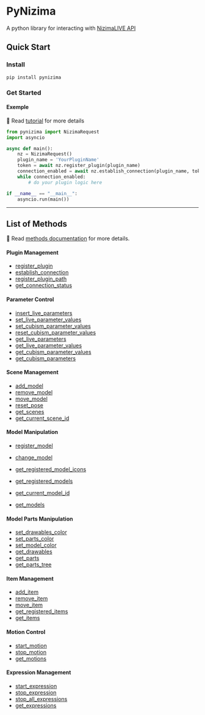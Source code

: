 # PyNizima

A python library for interacting with [NizimaLIVE API](https://github.com/Live2D/nizimaLIVEPluginAPI/tree/develop)

## Quick Start
### Install

```shell
pip install pynizima
```

### Get Started

#### Exemple
📖 Read [tutorial](doc/tutorial.md) for more details
```python
from pynizima import NizimaRequest
import asyncio

async def main():
    nz = NizimaRequest()
    plugin_name = 'YourPluginName'
    token = await nz.register_plugin(plugin_name)
    connection_enabled = await nz.establish_connection(plugin_name, token)
    while connection_enabled:
        # do your plugin logic here

if __name__ == "__main__":
    asyncio.run(main())
```

_______

## List of Methods

📖 Read [methods documentation](doc/NizimaRequest.md) for more details. 

#### **Plugin Management**
- [register_plugin](doc/NizimaRequest.md#register_plugin)
- [establish_connection](doc/NizimaRequest.md#establish_connection)
- [register_plugin_path](doc/NizimaRequest.md#register_plugin_path)
- [get_connection_status](doc/NizimaRequest.md#get_connection_status)

#### **Parameter Control**
- [insert_live_parameters](doc/NizimaRequest.md#insert_live_parameters)
- [set_live_parameter_values](doc/NizimaRequest.md#set_live_parameter_values)
- [set_cubism_parameter_values](doc/NizimaRequest.md#set_cubism_parameter_values)
- [reset_cubism_parameter_values](doc/NizimaRequest.md#reset_cubism_parameter_values)
- [get_live_parameters](doc/NizimaRequest.md#get_live_parameters)
- [get_live_parameter_values](doc/NizimaRequest.md#get_live_parameter_values)
- [get_cubism_parameter_values](doc/NizimaRequest.md#get_cubism_parameter_values)
- [get_cubism_parameters](doc/NizimaRequest.md#get_cubism_parameters)

#### **Scene Management**
- [add_model](doc/NizimaRequest.md#add_model)
- [remove_model](doc/NizimaRequest.md#remove_model)
- [move_model](doc/NizimaRequest.md#move_model)
- [reset_pose](doc/NizimaRequest.md#reset_pose)
- [get_scenes](doc/NizimaRequest.md#get_scenes)
- [get_current_scene_id](doc/NizimaRequest.md#get_current_scene_id)

#### **Model Manipulation**
- [register_model](doc/NizimaRequest.md#register_model)

- [change_model](doc/NizimaRequest.md#change_model)
- [get_registered_model_icons](doc/NizimaRequest.md#get_registered_model_icons)
- [get_registered_models](doc/NizimaRequest.md#get_registered_models)
- [get_current_model_id](doc/NizimaRequest.md#get_current_model_id)
- [get_models](doc/NizimaRequest.md#get_models)

#### **Model Parts Manipulation**
- [set_drawables_color](doc/NizimaRequest.md#set_drawables_color)
- [set_parts_color](doc/NizimaRequest.md#set_parts_color)
- [set_model_color](doc/NizimaRequest.md#set_model_color)
- [get_drawables](doc/NizimaRequest.md#get_drawables)
- [get_parts](doc/NizimaRequest.md#get_parts)
- [get_parts_tree](doc/NizimaRequest.md#get_parts_tree)

#### **Item Management**
- [add_item](doc/NizimaRequest.md#add_item)
- [remove_item](doc/NizimaRequest.md#remove_item)
- [move_item](doc/NizimaRequest.md#move_item)
- [get_registered_items](doc/NizimaRequest.md#get_registered_items)
- [get_items](doc/NizimaRequest.md#get_items)

#### **Motion Control**
- [start_motion](doc/NizimaRequest.md#start_motion)
- [stop_motion](doc/NizimaRequest.md#stop_motion)
- [get_motions](doc/NizimaRequest.md#get_motions)

#### **Expression Management**
- [start_expression](doc/NizimaRequest.md#start_expression)
- [stop_expression](doc/NizimaRequest.md#stop_expression)
- [stop_all_expressions](doc/NizimaRequest.md#stop_all_expressions)
- [get_expressions](doc/NizimaRequest.md#get_expressions)
